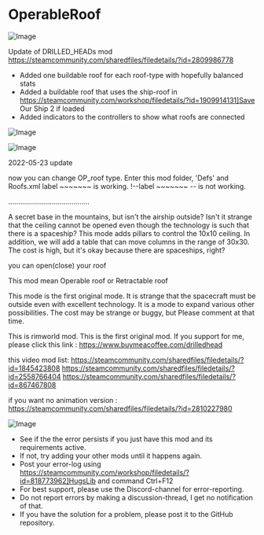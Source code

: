 # OperableRoof

![Image](https://i.imgur.com/buuPQel.png)

Update of DRILLED_HEADs mod
https://steamcommunity.com/sharedfiles/filedetails/?id=2809986778

- Added one buildable roof for each roof-type with hopefully balanced stats
- Added a buildable roof that uses the ship-roof in https://steamcommunity.com/workshop/filedetails/?id=1909914131]Save Our Ship 2 if loaded
- Added indicators to the controllers to show what roofs are connected

![Image](https://i.imgur.com/pufA0kM.png)

	
![Image](https://i.imgur.com/Z4GOv8H.png)

2022-05-23 update

now you can change OP_roof type. 
Enter this mod folder, 'Defs' and Roofs.xml 
label ~~~~~~~    is working.
!--label ~~~~~~~       -- is not working.

.........................................

A secret base in the mountains, but isn't the airship outside?
Isn't it strange that the ceiling cannot be opened even though the technology is such that there is a spaceship?
This mode adds pillars to control the 10x10 ceiling.
In addition, we will add a table that can move columns in the range of 30x30.
The cost is high, but it's okay because there are spaceships, right?

you can open(close) your roof

This mod mean Operable roof or Retractable roof

This mode is the first original mode.
It is strange that the spacecraft must be outside even with excellent technology.
It is a mode to expand various other possibilities.
The cost may be strange or buggy, but
Please comment at that time.

This is rimworld mod.
This is the first original mod.
If you support for me, please click this link : https://www.buymeacoffee.com/drilledhead

this video mod list:
https://steamcommunity.com/sharedfiles/filedetails/?id=1845423808
https://steamcommunity.com/sharedfiles/filedetails/?id=2558766404
https://steamcommunity.com/sharedfiles/filedetails/?id=867467808



if you want no animation version :
https://steamcommunity.com/sharedfiles/filedetails/?id=2810227980
	
![Image](https://i.imgur.com/PwoNOj4.png)



-  See if the the error persists if you just have this mod and its requirements active.
-  If not, try adding your other mods until it happens again.
-  Post your error-log using https://steamcommunity.com/workshop/filedetails/?id=818773962]HugsLib and command Ctrl+F12
-  For best support, please use the Discord-channel for error-reporting.
-  Do not report errors by making a discussion-thread, I get no notification of that.
-  If you have the solution for a problem, please post it to the GitHub repository.


